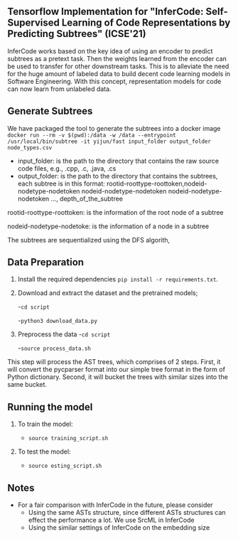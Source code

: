 ## Tensorflow Implementation for "InferCode: Self-Supervised Learning of Code Representations by Predicting Subtrees" (ICSE'21)

InferCode works based on the key idea of using an encoder to predict subtrees as a pretext task. Then the weights learned from the encoder can be used to transfer for other downstream tasks. This is to alleviate the need for the huge amount of labeled data to build decent code learning models in Software Engineering. With this concept,  representation models for code can now learn from unlabeled data. 

## Generate Subtrees
We have packaged the tool to generate the subtrees into a docker image
```docker run --rm -v $(pwd):/data -w /data --entrypoint /usr/local/bin/subtree -it yijun/fast input_folder output_folder node_types.csv```
- input_folder: is the path to the directory that contains the raw source code files, e.g., .cpp, .c, .java, .cs
- output_folder: is the path to the directory that contains the subtrees, each subtree is in this format:
rootid-roottype-roottoken,nodeid-nodetype-nodetoken nodeid-nodetype-nodetoken nodeid-nodetype-nodetoken ..., depth_of_the_subtree

rootid-roottype-roottoken: is the information of the root node of a subtree

nodeid-nodetype-nodetoke: is the information of a node in a subtree

The subtrees are sequentialized using the DFS algorith,



## Data Preparation

1. Install the required dependencies ```pip install -r requirements.txt```.

2. Download and extract the dataset and the pretrained models;

    -```cd script```

    -```python3 download_data.py```


3. Preprocess the data
    -```cd script```
    
    -```source process_data.sh```

This step will process the AST trees, which comprises of 2 steps. First, it will convert the pycparser format into our simple tree format in the form of Python dictionary. Second, it will bucket the trees with similar sizes into the same bucket.



## Running the model

1. To train the model:
    - ```source training_script.sh```
    
2. To test the model:
    - ```source esting_script.sh```
  

## Notes
- For a fair comparison with InferCode in the future, please consider
  + Using the same ASTs structure, since different ASTs structures can effect the performance a lot. We use SrcML in InferCode
  + Using the similar settings of InferCode on the embedding size
